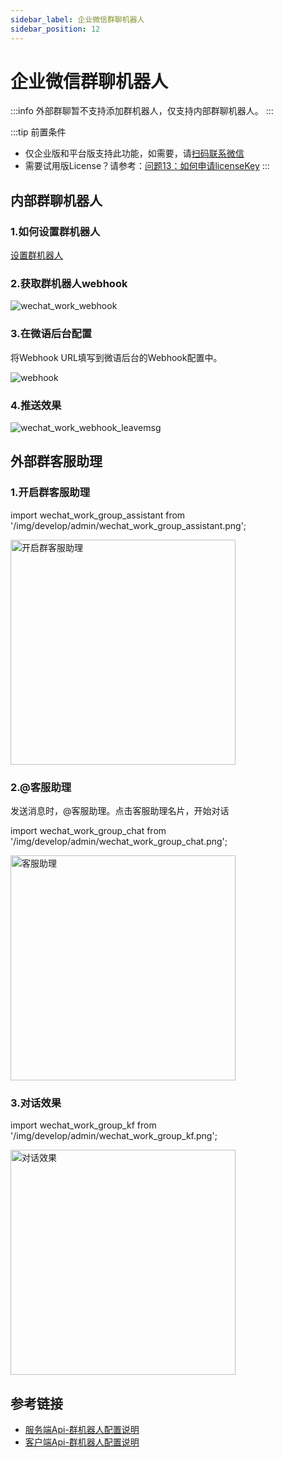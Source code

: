 ```yaml
---
sidebar_label: 企业微信群聊机器人
sidebar_position: 12
---
```


# 企业微信群聊机器人

:::info
外部群聊暂不支持添加群机器人，仅支持内部群聊机器人。
:::

:::tip 前置条件

- 仅企业版和平台版支持此功能，如需要，请[扫码联系微信](/img/wechat.png)
- 需要试用版License？请参考：[问题13：如何申请licenseKey](/docs/faq#问题13如何申请licensekey)
:::

## 内部群聊机器人

### 1.如何设置群机器人

[设置群机器人](https://open.work.weixin.qq.com/help2/pc/14931)

### 2.获取群机器人webhook

![wechat_work_webhook](/img/develop/admin/wechat_work_webhook.png)

### 3.在微语后台配置

将Webhook URL填写到微语后台的Webhook配置中。

![webhook](/img/develop/admin/webhook.png)

### 4.推送效果

![wechat_work_webhook_leavemsg](/img/develop/admin/wechat_work_webhook_leavemsg.png)

## 外部群客服助理

### 1.开启群客服助理

import wechat_work_group_assistant from '/img/develop/admin/wechat_work_group_assistant.png';

<img src={wechat_work_group_assistant} alt="开启群客服助理" width="360" />

### 2.@客服助理

发送消息时，@客服助理。点击客服助理名片，开始对话

import wechat_work_group_chat from '/img/develop/admin/wechat_work_group_chat.png';

<img src={wechat_work_group_chat} alt="客服助理" width="360" />

### 3.对话效果

import wechat_work_group_kf from '/img/develop/admin/wechat_work_group_kf.png';

<img src={wechat_work_group_kf} alt="对话效果" width="360" />

## 参考链接

- [服务端Api-群机器人配置说明](https://developer.work.weixin.qq.com/document/path/99110)
- [客户端Api-群机器人配置说明](https://developer.work.weixin.qq.com/document/path/91770)
